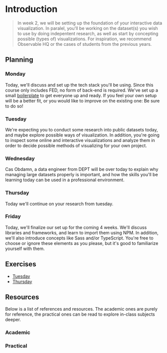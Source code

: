 # Introduction

> In week 2, we will be setting up the foundation of your interactive data visualization. In paralel, you'll be working on the dataset(s) you wish to use by doing indepentent research, as well as start by concepting possible (types of) visualizations. For inspiration, we recommend Observable HQ or the cases of students from the previous years.


## Planning

### Monday

Today, we'll discuss and set up the tech stack you'll be using. Since this course only includes FED, no form of back-end is required. We've set up a small [boilerplate](https://en.wikipedia.org/wiki/Boilerplate_code) to get everyone up and ready. If you feel your own setup will be a better fit, or you would like to improve on the existing one: Be sure to do so!

### Tuesday

We're expecting you to conduct some research into public datasets today, and maybe explore possible ways of visualization. In addition, you're going to inspect some online and interactive visualizations and analyze them in order to decide possible methods of visualizing for your own project.

### Wednesday

Cas Obdamn, a data engineer from DEPT will be over today to explain why managing large datasets properly is important, and how the skills you'll be learning today can be used in a professional environment.

### Thursday

Today we'll continue on your research from tuesday.

### Friday

Today, we'll finalize our set up for the coming 4 weeks. We'll discuss libraries and frameworks, and learn to import them using NPM. In addition, we'll also introduce concepts like Sass and/or TypeScript. You're free to choose or ignore these elements as you please, but it's good to familiarize yourself with them.

## Exercises

* [Tuesday](./exercises/TUESDAY.md)
* [Thursday](./exercises/THURSDAY.md)

## Resources

Below is a list of references and resources. The academic ones are purely for reference, the practical ones can be read to explore in-class subjects deeper.

### Academic


### Practical
